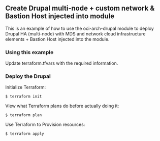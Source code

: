 ## Create Drupal multi-node + custom network & Bastion Host injected into module
This is an example of how to use the oci-arch-drupal module to deploy Drupal HA (multi-node) with MDS and network cloud infrastructure elements + Bastion Host injected into the module.
  
### Using this example
Update terraform.tfvars with the required information.

### Deploy the Drupal
Initialize Terraform:
```
$ terraform init
```
View what Terraform plans do before actually doing it:
```
$ terraform plan
```
Use Terraform to Provision resources:
```
$ terraform apply
```
